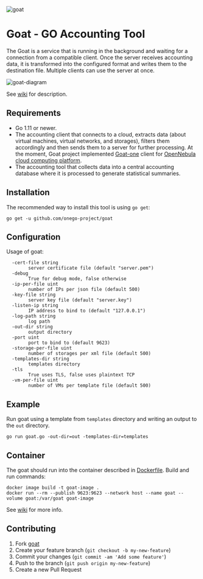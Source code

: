 ![goat](https://github.com/goat-project/goat/blob/master/img/goat.png)

# Goat - GO Accounting Tool

The Goat is a service that is running in the background and waiting for a connection from a compatible client. Once the server receives accounting data, it is transformed into the configured format and writes them to the destination file.
Multiple clients can use the server at once.

![goat-diagram](https://github.com/goat-project/goat/blob/master/img/goat-diagram.png)

See [wiki](https://github.com/goat-project/goat/wiki) for description.

## Requirements
* Go 1.11 or newer.
* The accounting client that connects to a cloud, extracts data (about virtual machines, virtual networks, and storages), filters them accordingly and then sends them to a server for further processing. At the moment, Goat project implemented [Goat-one](https://github.com/goat-project/goat-one) client for [OpenNebula cloud computing platform](https://opennebula.org/).
* The accounting tool that collects data into a central accounting database where it is processed to generate statistical summaries.

## Installation
The recommended way to install this tool is using `go get`:
```
go get -u github.com/onego-project/goat
```

## Configuration
Usage of goat:
```
  -cert-file string
        server certificate file (default "server.pem")
  -debug
        True for debug mode, false otherwise
  -ip-per-file uint
        number of IPs per json file (default 500)
  -key-file string
        server key file (default "server.key")
  -listen-ip string
        IP address to bind to (default "127.0.0.1")
  -log-path string
        log path
  -out-dir string
        output directory
  -port uint
        port to bind to (default 9623)
  -storage-per-file uint
        number of storages per xml file (default 500)
  -templates-dir string
        templates directory
  -tls
        True uses TLS, false uses plaintext TCP
  -vm-per-file uint
        number of VMs per template file (default 500)
```

## Example
Run goat using a template from `templates` directory and writing an output to the `out` directory.
```
go run goat.go -out-dir=out -templates-dir=templates
```

## Container
The goat should run into the container described in [Dockerfile](https://github.com/goat-project/goat/blob/master/Dockerfile). 
Build and run commands:
```
docker image build -t goat-image .
docker run --rm --publish 9623:9623 --network host --name goat --volume goat:/var/goat goat-image
```
See [wiki](https://github.com/goat-project/goat/wiki) for more info.

## Contributing
1. Fork [goat](https://github.com/goat-project/goat/fork)
2. Create your feature branch (`git checkout -b my-new-feature`)
3. Commit your changes (`git commit -am 'Add some feature'`)
4. Push to the branch (`git push origin my-new-feature`)
5. Create a new Pull Request
